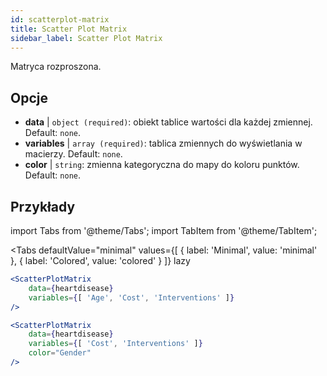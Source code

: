 ```yaml
---
id: scatterplot-matrix
title: Scatter Plot Matrix
sidebar_label: Scatter Plot Matrix
---
```


Matryca rozproszona.

## Opcje

* __data__ | `object (required)`: obiekt tablice wartości dla każdej zmiennej. Default: `none`.
* __variables__ | `array (required)`: tablica zmiennych do wyświetlania w macierzy. Default: `none`.
* __color__ | `string`: zmienna kategoryczna do mapy do koloru punktów. Default: `none`.


## Przykłady

import Tabs from '@theme/Tabs';
import TabItem from '@theme/TabItem';

<Tabs
    defaultValue="minimal"
    values={[
        { label: 'Minimal', value: 'minimal' },
        { label: 'Colored', value: 'colored' }
    ]}
    lazy
>

<TabItem value="minimal">

```jsx live
<ScatterPlotMatrix
    data={heartdisease} 
    variables={[ 'Age', 'Cost', 'Interventions' ]}
/>
```

</TabItem>

<TabItem value="colored">

```jsx live
<ScatterPlotMatrix
    data={heartdisease} 
    variables={[ 'Cost', 'Interventions' ]}
    color="Gender"
/>
```

</TabItem>

</Tabs>
